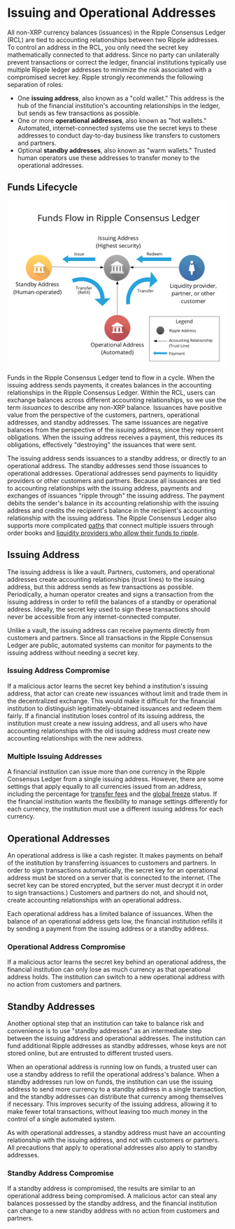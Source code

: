 # Issuing and Operational Addresses #

All non-XRP currency balances (issuances) in the Ripple Consensus Ledger (RCL) are tied to accounting relationships between two Ripple addresses. To control an address in the RCL, you only need the secret key mathematically connected to that address. Since no party can unilaterally prevent transactions or correct the ledger, financial institutions typically use multiple Ripple ledger addresses to minimize the risk associated with a compromised secret key. Ripple strongly recommends the following separation of roles:

* One **issuing address**, also known as a "cold wallet." This address is the hub of the financial institution's accounting relationships in the ledger, but sends as few transactions as possible.
* One or more **operational addresses**, also known as "hot wallets." Automated, internet-connected systems use the secret keys to these addresses to conduct day-to-day business like transfers to customers and partners.
* Optional **standby addresses**, also known as "warm wallets." Trusted human operators use these addresses to transfer money to the operational addresses.

## Funds Lifecycle ##

[![Diagram: Funds flow from the issuing address to standby addresses, to operational addresses, to customer and partner addresses, and finally back to the issuing address.](img/funds_flow_diagram.png)](img/funds_flow_diagram.png)

Funds in the Ripple Consensus Ledger tend to flow in a cycle. When the issuing address sends payments, it creates balances in the accounting relationships in the Ripple Consensus Ledger. Within the RCL, users can exchange balances across different accounting relationships, so we use the term _issuances_ to describe any non-XRP balance. Issuances have positive value from the perspective of the customers, partners, operational addresses, and standby addresses. The same issuances are negative balances from the perspective of the issuing address, since they represent obligations. When the issuing address receives a payment, this reduces its obligations, effectively "destroying" the issuances that were sent.

The issuing address sends issuances to a standby address, or directly to an operational address. The standby addresses send those issuances to operational addresses. Operational addresses send payments to liquidity providers or other customers and partners. Because all issuances are tied to accounting relationships with the issuing address, payments and exchanges of issuances "ripple through" the issuing address. The payment debits the sender's balance in its accounting relationship with the issuing address and credits the recipient's balance in the recipient's accounting relationship with the issuing address. The Ripple Consensus Ledger also supports more complicated [paths](concept-paths.html) that connect multiple issuers through order books and [liquidity providers who allow their funds to ripple](concept-noripple.html).

## Issuing Address ##

The issuing address is like a vault. Partners, customers, and operational addresses create accounting relationships (trust lines) to the issuing address, but this address sends as few transactions as possible. Periodically, a human operator creates and signs a transaction from the issuing address in order to refill the balances of a standby or operational address. Ideally, the secret key used to sign these transactions should never be accessible from any internet-connected computer.

Unlike a vault, the issuing address can receive payments directly from customers and partners. Since all transactions in the Ripple Consensus Ledger are public, automated systems can monitor for payments to the issuing address without needing a secret key.

### Issuing Address Compromise ###

If a malicious actor learns the secret key behind a institution's issuing address, that actor can create new issuances without limit and trade them in the decentralized exchange. This would make it difficult for the financial institution to distinguish legitimately-obtained issuances and redeem them fairly. If a financial institution loses control of its issuing address, the institution must create a new issuing address, and all users who have accounting relationships with the old issuing address must create new accounting relationships with the new address.

### Multiple Issuing Addresses ###

A financial institution can issue more than one currency in the Ripple Consensus Ledger from a single issuing address. However, there are some settings that apply equally to all currencies issued from an address, including the percentage for [transfer fees](concept-transfer-fees.html) and the [global freeze](concept-freeze.html) status. If the financial institution wants the flexibility to manage settings differently for each currency, the institution must use a different issuing address for each currency.


## Operational Addresses ##

An operational address is like a cash register. It makes payments on behalf of the institution by transferring issuances to customers and partners. In order to sign transactions automatically, the secret key for an operational address must be stored on a server that is connected to the internet. (The secret key can be stored encrypted, but the server must decrypt it in order to sign transactions.) Customers and partners do not, and should not, create accounting relationships with an operational address.

Each operational address has a limited balance of issuances. When the balance of an operational address gets low, the financial institution refills it by sending a payment from the issuing address or a standby address.

### Operational Address Compromise ###

If a malicious actor learns the secret key behind an operational address, the financial institution can only lose as much currency as that operational address holds. The institution can switch to a new operational address with no action from customers and partners.


## Standby Addresses ##

Another optional step that an institution can take to balance risk and convenience is to use "standby addresses" as an intermediate step between the issuing address and operational addresses. The institution can fund additional Ripple addresses as standby addresses, whose keys are not stored online, but are entrusted to different trusted users.

When an operational address is running low on funds, a trusted user can use a standby address to refill the operational address's balance. When a standby addresses run low on funds, the institution can use the issuing address to send more currency to a standby address in a single transaction, and the standby addresses can distribute that currency among themselves if necessary. This improves security of the issuing address, allowing it to make fewer total transactions, without leaving too much money in the control of a single automated system.

As with operational addresses, a standby address must have an accounting relationship with the issuing address, and not with customers or partners. All precautions that apply to operational addresses also apply to standby addresses.

### Standby Address Compromise ###

If a standby address is compromised, the results are similar to an operational address being compromised. A malicious actor can steal any balances possessed by the standby address, and the financial institution can change to a new standby address with no action from customers and partners.
